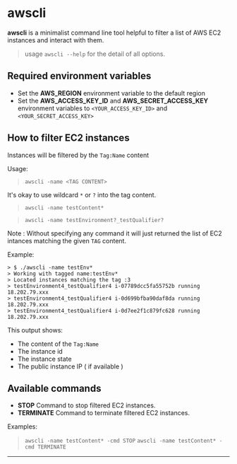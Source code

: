 # awscli

**awscli** is a minimalist command line tool helpful to filter a list of AWS EC2 instances and interact with them.

> usage `awscli --help` for the detail of all options.


## Required environment variables

* Set the **AWS_REGION** environment variable to the default region
* Set the **AWS_ACCESS_KEY_ID** and **AWS_SECRET_ACCESS_KEY** environment variables to `<YOUR_ACCESS_KEY_ID>` and `<YOUR_SECRET_ACCESS_KEY>`

## How to filter EC2 instances


Instances will be filtered by the `Tag:Name` content

Usage:
>  `awscli -name <TAG CONTENT>`

It's okay to use wildcard `*` or `?` into the tag content.


> `awscli -name testContent*`

> `awscli -name testEnvironment?_testQualifier?`


Note : Without specifying any command it will just returned the list of EC2 intances matching the given `TAG` content.

Example:

```console
> $ ./awscli -name testEnv*
> Working with tagged name:testEnv*
> Located instances matching the tag :3
> testEnvironment4_testQualifier4 i-07789dcc5fa55752b running 18.202.79.xxx
> testEnvironment4_testQualifier4 i-0d699bfba90daf8da running 18.202.79.xxx
> testEnvironment4_testQualifier4 i-0d7ee2f1c879fc628 running 18.202.79.xxx
```

This output shows: 

* The content of the `Tag:Name`
* The instance id
* The instance state
* The public instance IP ( if available )

## Available commands

* **STOP** Command to stop filtered EC2 instances.
* **TERMINATE** Command to terminate filtered EC2 instances.

Examples:

> `awscli -name testContent* -cmd STOP`
> `awscli -name testContent* -cmd TERMINATE`
****

